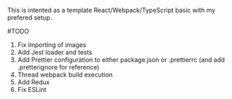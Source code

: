 This is intented as a template React/Webpack/TypeScript basic with my prefered setup.

#TODO

1. Fix importing of images
1. Add Jest loader and tests
1. Add Prettier configuration to either package.json or .prettierrc (and add .pretterignore for reference)
1. Thread webpack build execution
1. Add Redux
1. Fix ESLint
